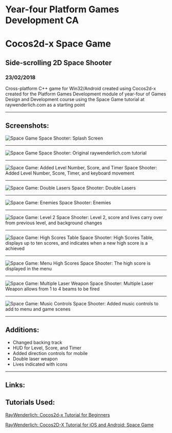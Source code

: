 # Year-four Platform Games Development CA 
# Cocos2d-x Space Game
## Side-scrolling 2D Space Shooter
### 23/02/2018

Cross-platform C++ game for Win32/Android created using Cocos2d-x created for the Platform Games Development module of year-four of Games Design and Development course using the Space Game tutorial at raywenderlich.com as a starting point

---

## Screenshots:

![Space Game](https://raw.githubusercontent.com/joeaoregan/Yr4-Platform-Games-Development-CA/master/Screenshots/SpaceGame1SplashScreen.png "Space Shooter: Splash Screen")
Space Shooter: Splash Screen

---

![Space Game](https://raw.githubusercontent.com/joeaoregan/Yr4-Platform-Games-Development-CA/master/Screenshots/SpaceGame2.jpg "Space Shooter: Original raywenderlich.com tutorial")
Space Shooter: Original raywenderlich.com tutorial

---

![Space Game: Added Level Number, Score, and Timer](https://raw.githubusercontent.com/joeaoregan/Yr4-Platform-Games-Development-CA/master/Screenshots/SpaceGame3.jpg "Space Shooter: Added Level Number, Score, and Timer")
Space Shooter: Added Level Number, Score, Timer, and keyboard movement

---

![Space Game: Double Lasers](https://raw.githubusercontent.com/joeaoregan/Yr4-Platform-Games-Development-CA/master/Screenshots/SpaceGame4DoubleLaser.jpg "Space Shooter: Double Lasers")
Space Shooter: Double Lasers

---

![Space Game: Enemies](https://raw.githubusercontent.com/joeaoregan/Yr4-Platform-Games-Development-CA/master/Screenshots/SpaceGame5Enemies.jpg "Space Shooter: Enemies")
Space Shooter: Enemies

---

![Space Game: Level 2](https://raw.githubusercontent.com/joeaoregan/Yr4-Platform-Games-Development-CA/master/Screenshots/SpaceGame6Level2.jpg "Space Shooter: Level 2")
Space Shooter: Level 2, score and lives carry over from previous level, and background changes

---

![Space Game: High Scores Table](https://raw.githubusercontent.com/joeaoregan/Yr4-Platform-Games-Development-CA/master/Screenshots/SpaceGame7HighScoreScene.jpg "Space Shooter: High Scores Table")
Space Shooter: High Scores Table, displays up to ten scores, and indicates when a new high score is a achieved

---

![Space Game: Menu High Scores](https://raw.githubusercontent.com/joeaoregan/Yr4-Platform-Games-Development-CA/master/Screenshots/SpaceGame8MenuHighScore.jpg "Space Shooter: Menu High Scores")
Space Shooter: The high score is displayed in the menu

---

![Space Game: Multiple Laser Weapon](https://raw.githubusercontent.com/joeaoregan/Yr4-Platform-Games-Development-CA/master/Screenshots/SpaceGame9Lasers.jpg "Space Shooter: Multiple Laser Weapon")
Space Shooter: Multiple Laser Weapon allows from 1 to 4 beams to be fired

---

![Space Game: Music Controls](https://raw.githubusercontent.com/joeaoregan/Yr4-Platform-Games-Development-CA/master/Screenshots/SpaceGame10MusicControls.jpg "Space Shooter: Music Controls")
Space Shooter: Added music controls to add to menu and game scenes

---

## Additions:

* Changed backing track
* HUD for Level, Score, and Timer
* Added direction controls for mobile
* Double laser weapon
* Lives indicated with icons

---

## Links: 


## Tutorials Used:

[RayWenderlich: Cocos2d-x Tutorial for Beginners](https://www.raywenderlich.com/95835/cocos2d-x-tutorial-beginners)

[RayWenderlich: Cocos2D-X Tutorial for iOS and Android: Space Game](https://www.raywenderlich.com/33752/cocos2d-x-tutorial-for-ios-and-android-space-game)